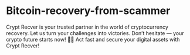 # Bitcoin-recovery-from-scammer
Crypt Recver is your trusted partner in the world of cryptocurrency recovery. Let us turn your challenges into victories. Don’t hesitate — your crypto future starts now! 🚀✨  Act fast and secure your digital assets with Crypt Recver!
